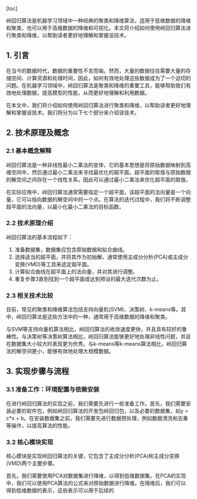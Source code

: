 
[toc]                    
                
                
岭回归算法是机器学习领域中一种经典的聚类和降维算法，适用于低维数据的降维和聚类，也可以用于高维数据的降维和可视化。本文将介绍如何使用岭回归算法进行聚类和降维，以帮助读者更好地理解和掌握该技术。

## 1. 引言

在当今的数据时代，数据的重要性不言而喻。然而，大量的数据往往需要大量的存储空间、计算资源和处理时间，因此，如何有效地处理这些数据成为了一个迫切的问题。在机器学习领域中，岭回归算法是聚类和降维的重要工具，能够帮助我们有效地处理数据，提高模型的性能，从而更好地理解和利用数据。

在本文中，我们将介绍如何使用岭回归算法进行聚类和降维，以帮助读者更好地理解和掌握该技术。我们将分为以下七个部分来介绍该技术。

## 2. 技术原理及概念

### 2.1 基本概念解释

岭回归算法是一种非线性最小二乘法的变体，它的基本思想是将原始数据映射到高维空间中，然后通过最小二乘法来寻找最优化的超平面。超平面的取值与原始数据的解空间之间存在一个线性关系，因此可以通过最小二乘法来优化超平面的取值。

在实际应用中，岭回归算法通常需要指定一个超平面，该超平面的法向量是一个向量，它可以指向数据的解空间中的一个点。在算法的迭代过程中，我们将不断调整超平面的法向量，以最小化最小二乘法的目标函数。

### 2.2 技术原理介绍

岭回归算法的基本流程如下：

1. 准备数据集，数据集应包含原始数据和拟合曲线。
2. 选择适当的超平面，并将其作为初始解，通常使用主成分分析(PCA)或主成分变换(VMD)等工具来选定超平面。
3. 计算拟合曲线在超平面上的法向量，并对其进行调整。
4. 重复步骤3直到找到一个超平面或达到预设的最大迭代次数为止。

### 2.3 相关技术比较

目前，常见的聚类和降维算法包括支持向量机(SVM)、决策树、k-means等。其中，岭回归算法是这些方法中的一种，通常用于高维数据的降维和聚类。

与SVM等支持向量机算法相比，岭回归算法的收敛速度更快，并且具有较好的鲁棒性。与决策树等决策树算法相比，岭回归算法能够更好地处理非线性问题，并且在数据集大小较大时表现更为优秀。与k-means等k-means算法相比，岭回归算法的解空间更小，能够有效地处理大规模数据。

## 3. 实现步骤与流程

### 3.1 准备工作：环境配置与依赖安装

在进行岭回归算法的实现之前，我们需要先进行一些准备工作。首先，我们需要安装必要的软件包，例如岭回归算法的开发包岭回归包，以及必要的数据集，如y = c*x + b。在安装数据集之前，我们需要先进行数据预处理，例如数据清洗和去重等操作，以提高算法的性能。

### 3.2 核心模块实现

核心模块是实现岭回归算法的关键，它包含了主成分分析(PCA)和主成分变换(VMD)两个主要步骤。

首先，我们需要使用PCA对数据集进行降维，以得到低维数据集。在PCA的实现中，我们可以使用PCA算法的公式来对原始数据进行降维。在降维后，我们可以得到低维数据的表示，这些表示可以用于后续的

